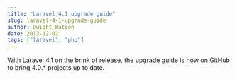 ```yaml
---
title: "Laravel 4.1 upgrade guide"
slug: laravel-4-1-upgrade-guide
author: Dwight Watson
date: 2013-12-02
tags: ["laravel", "php"]
---
```


With Laravel 4.1 on the brink of release, the [upgrade guide](https://github.com/laravel/laravel/blob/develop/upgrade.md) is now on GitHub to bring 4.0.\* projects up to date.
